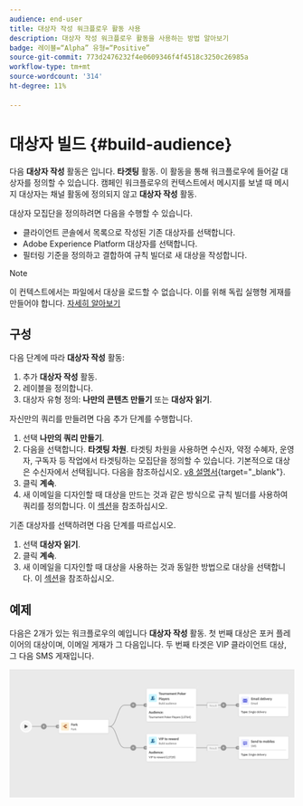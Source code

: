 ```yaml
---
audience: end-user
title: 대상자 작성 워크플로우 활동 사용
description: 대상자 작성 워크플로우 활동을 사용하는 방법 알아보기
badge: 레이블=“Alpha” 유형=“Positive”
source-git-commit: 773d2476232f4e0609346f4f4518c3250c26985a
workflow-type: tm+mt
source-wordcount: '314'
ht-degree: 11%

---
```



# 대상자 빌드 {#build-audience}

다음 **대상자 작성** 활동은 입니다. **타겟팅** 활동. 이 활동을 통해 워크플로우에 들어갈 대상자를 정의할 수 있습니다. 캠페인 워크플로우의 컨텍스트에서 메시지를 보낼 때 메시지 대상자는 채널 활동에 정의되지 않고 **대상자 작성** 활동.

대상자 모집단을 정의하려면 다음을 수행할 수 있습니다.

* 클라이언트 콘솔에서 목록으로 작성된 기존 대상자를 선택합니다.
* Adobe Experience Platform 대상자를 선택합니다.
* 필터링 기준을 정의하고 결합하여 규칙 빌더로 새 대상을 작성합니다.

>[!NOTE]
>
>이 컨텍스트에서는 파일에서 대상을 로드할 수 없습니다. 이를 위해 독립 실행형 게재를 만들어야 합니다. [자세히 알아보기](../../audience/about-audiences.md)

<!--
The **Build audience** activity can be placed at the beginning of the workflow or after any other activity. Any activity can be placed after the **Build audience**.
-->

## 구성

다음 단계에 따라 **대상자 작성** 활동:

1. 추가 **대상자 작성** 활동.
1. 레이블을 정의합니다.
1. 대상자 유형 정의: **나만의 콘텐츠 만들기** 또는 **대상자 읽기**.

자신만의 쿼리를 만들려면 다음 추가 단계를 수행합니다.

1. 선택 **나만의 쿼리 만들기**.
1. 다음을 선택합니다. **타겟팅 차원**. 타겟팅 차원을 사용하면 수신자, 약정 수혜자, 운영자, 구독자 등 작업에서 타겟팅하는 모집단을 정의할 수 있습니다. 기본적으로 대상은 수신자에서 선택됩니다. 다음을 참조하십시오. [v8 설명서](https://experienceleague.adobe.com/docs/campaign/automation/workflows/introduction/wf-type/targeting-workflows.html#targeting-and-filtering-dimensions){target="_blank"}.
1. 클릭 **계속**.
1. 새 이메일을 디자인할 때 대상을 만드는 것과 같은 방식으로 규칙 빌더를 사용하여 쿼리를 정의합니다. 이 [섹션](../../audience/segment-builder.md)을 참조하십시오.

기존 대상자를 선택하려면 다음 단계를 따르십시오.

1. 선택 **대상자 읽기**.
1. 클릭 **계속**.
1. 새 이메일을 디자인할 때 대상을 사용하는 것과 동일한 방법으로 대상을 선택합니다. 이 [섹션](../../audience/add-audience.md)을 참조하십시오.

## 예제

다음은 2개가 있는 워크플로우의 예입니다 **대상자 작성** 활동. 첫 번째 대상은 포커 플레이어의 대상이며, 이메일 게재가 그 다음입니다. 두 번째 타겟은 VIP 클라이언트 대상, 그 다음 SMS 게재입니다.

![](../assets/workflow-audience-example.png)